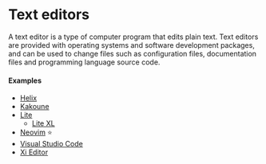 # Text editors

A text editor is a type of computer program that edits plain text. Text editors are provided with operating systems and software development packages, and can be used to change files such as configuration files, documentation files and programming language source code.

#### Examples
- [Helix](https://github.com/helix-editor/helix)
- [Kakoune](https://kakoune.org)
- [Lite](https://github.com/rxi/lite)
    - [Lite XL](https://lite-xl.com)
- [Neovim](neovim.md) ⭐
- [Visual Studio Code](https://code.visualstudio.com)
- [Xi Editor](https://github.com/xi-editor/xi-editor)
